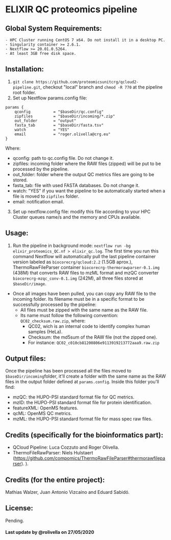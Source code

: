 # ELIXIR QC proteomics pipeline

## Global System Requirements: 
    - HPC Cluster running CentOS 7 x64. Do not install it in a desktop PC.
    - Singularity container >= 2.6.1.
    - Nextflow >= 20.01.0.5264.
    - At least 3GB free disk space.  

## Installation: 

1. `git clone https://github.com/proteomicsunitcrg/qcloud2-pipeline.git`, checkout "local" branch and `chmod -R 770` at the pipeline root folder. 
2. Set up Nextflow params.config file: 
```
params {
    qconfig          = "$baseDir/qc.config"
    zipfiles         = "$baseDir/incoming/*.zip"
    out_folder       = "output"
    fasta_tab        = "$baseDir/fasta.tsv"
    watch            = "YES"
    email            = "roger.olivella@crg.eu"
}
```
Where: 
- qconfig: path to qc.config file. Do not change it.  
- zipfiles: incoming folder where the RAW files (zipped) will be put to be processed by the pipeline. 
- out_folder: folder where the output QC metrics files are going to be stored. 
- fasta_tab: file with used FASTA databases. Do not change it. 
- watch: "YES" if you want the pipeline to be automatically started when a file is moved to `zipfiles` folder. 
- email: notification email. 

3. Set up nextflow.config file: modify this file according to your HPC Cluster queues name/s and the memory and CPUs available. 

## Usage: 

1. Run the pipeline in background mode: `nextflow run -bg elixir_proteomics_QC.nf > elixir_qc.log`. The first time you run this command Nextflow will automatically pull the last pipeline container version labeled as `biocorecrg/qcloud:2.2` (1.5GB aprox.), ThermoRawFileParser container `biocorecrg-thermorawparser-0.1.img` (438M) that converts RAW files to mzML format and mzQC converter `biocorecrg-mzqc_conv-0.1.img` (242M), all three files stored at `$baseDir/image`.
- Once all images have been pulled, you can copy any RAW file to the incoming folder. Its filename must be in a specific format to be successfully processed by the pipeline: 
    - All files must be zipped with the same name as the RAW file. 
    - Its name must follow the following convention: `QC02_checksum.raw.zip`, where: 
        - QC02, wich is an internal code to identify complex human samples (HeLa). 
        - Checksum: the md5sum of the RAW file (not the zipped one). 
        - For instance: `QC02_c010cb81200806e9113919213772aaa9.raw.zip`

## Output files: 

Once the pipeline has been processed all the files moved to `$baseDir/incoming`folder, it'll create a folder with the same name as the RAW files in the output folder defined at `params.config`. Inside this folder you'll find: 

- mzQC: the HUPO-PSI standard format file for QC metrics. 
- mzID: the HUPO-PSI standard format file for protein identification. 
- featureXML: OpenMS features. 
- qcML: OpenMS QC metrics. 
- mzML: the HUPO-PSI standard format file for mass spec raw files. 
  
## Credits (specifically for the bioinformatics part): 
- QCloud Pipeline: Luca Cozzuto and Roger Olivella. 
- ThermoFileRawParser: Niels Hulstaert (https://github.com/compomics/ThermoRawFileParser#thermorawfileparser). ). 

## Credits (for the entire project): 

Mathias Walzer, Juan Antonio Vizcaíno and Eduard Sabidó. 

## License: 

Pending. 

#### Last update by @rolivella on 27/05/2020
